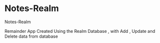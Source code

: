 # Notes-Realm
Notes-Realm

Remainder App Created Using the Realm Database , with Add , Update and Delete data from database
